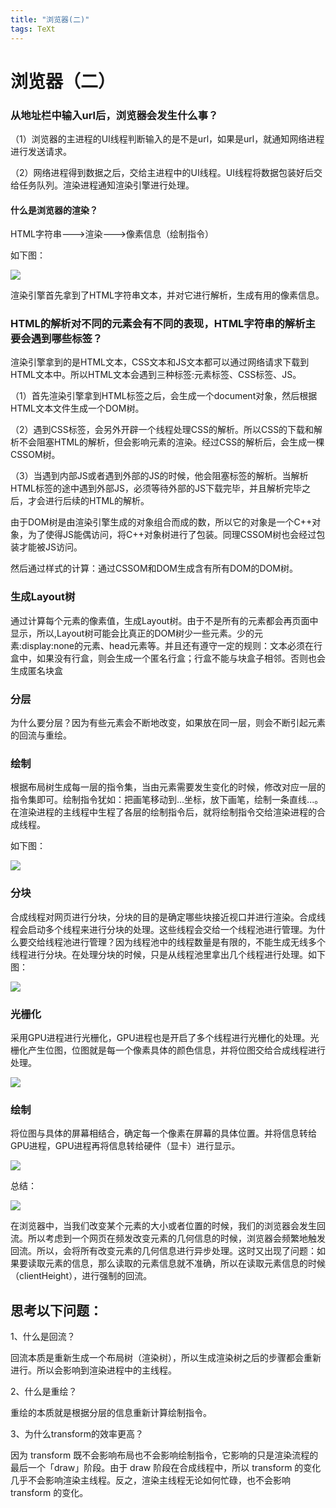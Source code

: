 ```yaml
---
title: "浏览器(二)"
tags: TeXt
---
```


# 浏览器（二）

### 从地址栏中输入url后，浏览器会发生什么事？

（1）浏览器的主进程的UI线程判断输入的是不是url，如果是url，就通知网络进程进行发送请求。

（2）网络进程得到数据之后，交给主进程中的UI线程。UI线程将数据包装好后交给任务队列。渲染进程通知渲染引擎进行处理。

#### 什么是浏览器的渲染？

HTML字符串--->渲染--->像素信息（绘制指令）

如下图：

![]({{site.url}}/assets/blogImages/blog016/16-1.png)

渲染引擎首先拿到了HTML字符串文本，并对它进行解析，生成有用的像素信息。

### HTML的解析对不同的元素会有不同的表现，HTML字符串的解析主要会遇到哪些标签？

渲染引擎拿到的是HTML文本，CSS文本和JS文本都可以通过网络请求下载到HTML文本中。所以HTML文本会遇到三种标签:元素标签、CSS标签、JS。

（1）首先渲染引擎拿到HTML标签之后，会生成一个document对象，然后根据HTML文本文件生成一个DOM树。

（2）遇到CSS标签，会另外开辟一个线程处理CSS的解析。所以CSS的下载和解析不会阻塞HTML的解析，但会影响元素的渲染。经过CSS的解析后，会生成一棵CSSOM树。

（3）当遇到内部JS或者遇到外部的JS的时候，他会阻塞标签的解析。当解析HTML标签的途中遇到外部JS，必须等待外部的JS下载完毕，并且解析完毕之后，才会进行后续的HTML的解析。

由于DOM树是由渲染引擎生成的对象组合而成的数，所以它的对象是一个C++对象，为了使得JS能偶访问，将C++对象树进行了包装。同理CSSOM树也会经过包装才能被JS访问。

然后通过样式的计算：通过CSSOM和DOM生成含有所有DOM的DOM树。

### 生成Layout树

通过计算每个元素的像素值，生成Layout树。由于不是所有的元素都会再页面中显示，所以,Layout树可能会比真正的DOM树少一些元素。少的元素:display:none的元素、head元素等。并且还有遵守一定的规则：文本必须在行盒中，如果没有行盒，则会生成一个匿名行盒；行盒不能与块盒子相邻。否则也会生成匿名块盒

### 分层

为什么要分层？因为有些元素会不断地改变，如果放在同一层，则会不断引起元素的回流与重绘。

### 绘制

根据布局树生成每一层的指令集，当由元素需要发生变化的时候，修改对应一层的指令集即可。绘制指令犹如：把画笔移动到...坐标，放下画笔，绘制一条直线...。在渲染进程的主线程中生程了各层的绘制指令后，就将绘制指令交给渲染进程的合成线程。

如下图：

![]({{site.url}}/assets/blogImages/blog016/16-2.png)

### 分块

合成线程对网页进行分块，分块的目的是确定哪些块接近视口并进行渲染。合成线程会启动多个线程来进行分块的处理。这些线程会交给一个线程池进行管理。为什么要交给线程池进行管理？因为线程池中的线程数量是有限的，不能生成无线多个线程进行分块。在处理分块的时候，只是从线程池里拿出几个线程进行处理。如下图：

![]({{site.url}}/assets/blogImages/blog016/16-3.png)

### 光栅化

采用GPU进程进行光栅化，GPU进程也是开启了多个线程进行光栅化的处理。光栅化产生位图，位图就是每一个像素具体的颜色信息，并将位图交给合成线程进行处理。

![]({{site.url}}/assets/blogImages/blog016/16-4.png)

### 绘制

将位图与具体的屏幕相结合，确定每一个像素在屏幕的具体位置。并将信息转给GPU进程，GPU进程再将信息转给硬件（显卡）进行显示。

![]({{site.url}}/assets/blogImages/blog016/16-5.png)

总结：

![]({{site.url}}/assets/blogImages/blog016/16-6.png)

在浏览器中，当我们改变某个元素的大小或者位置的时候，我们的浏览器会发生回流。所以考虑到一个网页在频发改变元素的几何信息的时候，浏览器会频繁地触发回流。所以，会将所有改变元素的几何信息进行异步处理。这时又出现了问题：如果要读取元素的信息，那么读取的元素信息就不准确，所以在读取元素信息的时候（clientHeight），进行强制的回流。

## 思考以下问题：

1、什么是回流？

回流本质是重新生成一个布局树（渲染树），所以生成渲染树之后的步骤都会重新进行。所以会影响到渲染进程中的主线程。

2、什么是重绘？

重绘的本质就是根据分层的信息重新计算绘制指令。

3、为什么transform的效率更高？

因为 transform 既不会影响布局也不会影响绘制指令，它影响的只是渲染流程的最后一个「draw」阶段。由于 draw 阶段在合成线程中，所以 transform 的变化几乎不会影响渲染主线程。反之，渲染主线程无论如何忙碌，也不会影响 transform 的变化。





